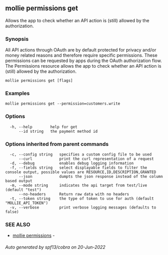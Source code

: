 ## mollie permissions get

Allows the app to check whether an API action is (still) allowed by the authorization.

### Synopsis

All API actions through OAuth are by default protected for
privacy and/or money related reasons and therefore require specific permissions.
These permissions can be requested by apps during the OAuth authorization flow.
The Permissions resource allows the app to check whether an API action is (still)
allowed by the authorization.

```
mollie permissions get [flags]
```

### Examples

```
mollie permissions get --permission=customers.write
```

### Options

```
  -h, --help        help for get
      --id string   the payment method id
```

### Options inherited from parent commands

```
  -c, --config string   specifies a custom config file to be used
      --curl            print the curl representation of a request
  -d, --debug           enables debug logging information
  -f, --fields string   select displayable fields to filter the console output, possible values are RESOURCE,ID,DESCRIPTION,GRANTED
      --json            dumpts the json response instead of the column based output
  -m, --mode string     indicates the api target from test/live (default "test")
      --no-headers      Return raw data with no headers
  -t, --token string    the type of token to use for auth (default "MOLLIE_API_TOKEN")
  -v, --verbose         print verbose logging messages (defaults to false)
```

### SEE ALSO

* [mollie permissions](mollie_permissions.md)	 - 

###### Auto generated by spf13/cobra on 20-Jun-2022
